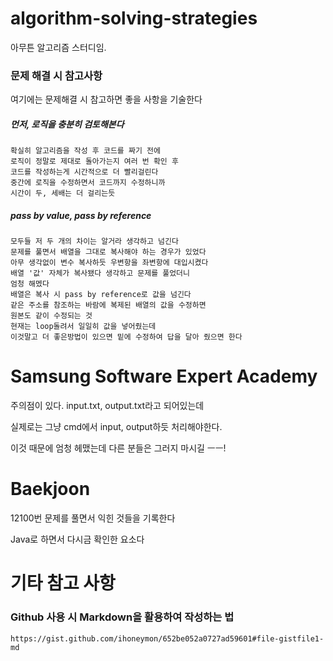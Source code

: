 # algorithm-solving-strategies

아무튼 알고리즘 스터디임. 

### 문제 해결 시 참고사항

여기에는 문제해결 시 참고하면 좋을 사항을 기술한다

##### 먼저, 로직을 충분히 검토해본다

	확실히 알고리즘을 작성 후 코드를 짜기 전에
	로직이 정말로 제대로 돌아가는지 여러 번 확인 후
	코드를 작성하는게 시간적으로 더 빨리걸린다
	중간에 로직을 수정하면서 코드까지 수정하니까
	시간이 두, 세배는 더 걸리는듯
##### pass by value, pass by reference

    모두들 저 두 개의 차이는 알거라 생각하고 넘긴다
    문제를 풀면서 배열을 그대로 복사해야 하는 경우가 있었다
    아무 생각없이 변수 복사하듯 우변항을 좌변항에 대입시켰다
    배열 '값' 자체가 복사됐다 생각하고 문제를 풀었더니
    엄청 해멨다
    배열은 복사 시 pass by reference로 값을 넘긴다
    같은 주소를 참조하는 바람에 복제된 배열의 값을 수정하면
    원본도 같이 수정되는 것
    현재는 loop돌려서 일일히 값을 넣어줬는데
    이것말고 더 좋은방법이 있으면 밑에 수정하여 답을 달아 줬으면 한다



# Samsung Software Expert Academy

주의점이 있다. input.txt, output.txt라고 되어있는데

실제로는 그냥 cmd에서 input, output하듯 처리해야한다.

이것 때문에 엄청 헤맸는데 다른 분들은 그러지 마시길 ㅡㅡ!

# Baekjoon

12100번 문제를 풀면서 익힌 것들을 기록한다

Java로 하면서 다시금 확인한 요소다

# 기타 참고 사항

### Github 사용 시 Markdown을 활용하여 작성하는 법

	https://gist.github.com/ihoneymon/652be052a0727ad59601#file-gistfile1-md
